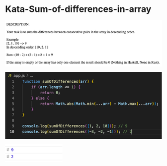 # Kata-Sum-of-differences-in-array

![screen image](pic.png)

![code image](code.png)

![console image](con.png)
